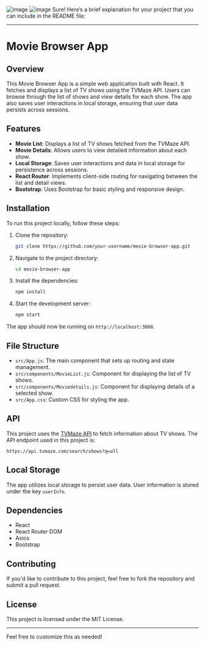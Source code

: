 ![image](https://github.com/prakharjuit/book-movie/assets/88184122/c141155f-9876-4911-958a-91ef0d8caf94)
![image](https://github.com/prakharjuit/book-movie/assets/88184122/7da04ae2-76da-4d2b-889c-f934b752328a)
Sure! Here’s a brief explanation for your project that you can include in the README file:

---

# Movie Browser App

## Overview
This Movie Browser App is a simple web application built with React. It fetches and displays a list of TV shows using the TVMaze API. Users can browse through the list of shows and view details for each show. The app also saves user interactions in local storage, ensuring that user data persists across sessions.

## Features
- **Movie List**: Displays a list of TV shows fetched from the TVMaze API.
- **Movie Details**: Allows users to view detailed information about each show.
- **Local Storage**: Saves user interactions and data in local storage for persistence across sessions.
- **React Router**: Implements client-side routing for navigating between the list and detail views.
- **Bootstrap**: Uses Bootstrap for basic styling and responsive design.

## Installation
To run this project locally, follow these steps:

1. Clone the repository:
   ```bash
   git clone https://github.com/your-username/movie-browser-app.git
   ```

2. Navigate to the project directory:
   ```bash
   cd movie-browser-app
   ```

3. Install the dependencies:
   ```bash
   npm install
   ```

4. Start the development server:
   ```bash
   npm start
   ```

The app should now be running on `http://localhost:3000`.

## File Structure
- `src/App.js`: The main component that sets up routing and state management.
- `src/components/MovieList.js`: Component for displaying the list of TV shows.
- `src/components/Moviedetails.js`: Component for displaying details of a selected show.
- `src/App.css`: Custom CSS for styling the app.

## API
This project uses the [TVMaze API](https://www.tvmaze.com/api) to fetch information about TV shows. The API endpoint used in this project is:
```plaintext
https://api.tvmaze.com/search/shows?q=all
```

## Local Storage
The app utilizes local storage to persist user data. User information is stored under the key `userInfo`.

## Dependencies
- React
- React Router DOM
- Axios
- Bootstrap

## Contributing
If you'd like to contribute to this project, feel free to fork the repository and submit a pull request.

## License
This project is licensed under the MIT License.

---

Feel free to customize this as needed!
